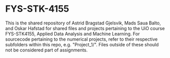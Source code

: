 # FYS-STK-4155
This is the shared repository of Astrid Bragstad Gjelsvik, Mads Saua Balto,
and Oskar Hafstad for shared files and projects pertaining to the UiO course
FYS-STK4155, Applied Data Analysis and Machine Learning.
For sourcecode pertaining to the numerical projects, refer to their respective
subfolders within this repo, e.g. "Project_1/". Files outside of these should
not be considered part of assignments.